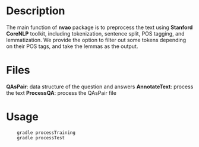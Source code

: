 # Description
The main function of **nvao** package is to preprocess the text using **Stanford CoreNLP** toolkit, including tokenization, sentence split, POS tagging, and lemmatization. We provide the option to filter out some tokens depending on their POS tags, and take the lemmas as the output.

# Files
**QAsPair**: data structure of the question and answers
**AnnotateText**: process the text
**ProcessQA**: process the QAsPair file

# Usage
	
        gradle processTraining
        gradle processTest


